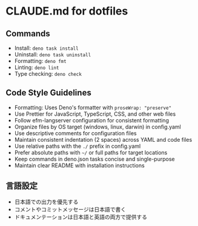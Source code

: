 # CLAUDE.md for dotfiles

## Commands

- Install: `deno task install`
- Uninstall: `deno task uninstall`
- Formatting: `deno fmt`
- Linting: `deno lint`
- Type checking: `deno check`

## Code Style Guidelines

- Formatting: Uses Deno's formatter with `proseWrap: "preserve"`
- Use Prettier for JavaScript, TypeScript, CSS, and other web files
- Follow efm-langserver configuration for consistent formatting
- Organize files by OS target (windows, linux, darwin) in config.yaml
- Use descriptive comments for configuration files
- Maintain consistent indentation (2 spaces) across YAML and code files
- Use relative paths with the `./` prefix in config.yaml
- Prefer absolute paths with `~/` or full paths for target locations
- Keep commands in deno.json tasks concise and single-purpose
- Maintain clear README with installation instructions

## 言語設定

- 日本語での出力を優先する
- コメントやコミットメッセージは日本語で書く
- ドキュメンテーションは日本語と英語の両方で提供する
